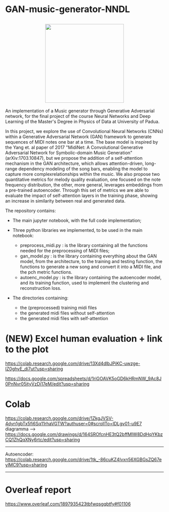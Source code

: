 # GAN-music-generator-NNDL


<h2 align="center">
  <img src="https://i.giphy.com/media/v1.Y2lkPTc5MGI3NjExdXYyeGl3MzR3aWJydjk4N3dhbXU4anViaXFvOTh4ODlxYjA1aHJ1eSZlcD12MV9pbnRlcm5hbF9naWZfYnlfaWQmY3Q9Zw/tqfS3mgQU28ko/giphy.gif", width="250">
</h2>


An implementation of a Music generator through Generative Adversarial network, for the final project of the course Neural Networks and Deep Learning of the Master's Degree in Physics of Data at University of Padua. 

In this project, we explore the use of Convolutional Neural Networks (CNNs) within a Generative Adversarial Network (GAN) framework to generate sequences of MIDI notes one bar at a time.
The base model is inspired by the Yang et. al paper of 2017 "MidiNet: A Convolutional Generative Adversarial Network for Symbolic-domain Music Generation" (arXiv:1703.10847), but we propose the addition of a self-attention mechanism in the GAN architecture, which allows attention-driven, long-range dependency modeling of the song bars, enabling the model to capture more complexrelationships within the music.
We also propose two quantitative metrics for melody quality evaluation, one focused on the note frequency distribution, the other, more general, leverages embeddings from a pre-trained autoencoder. Through this set
of metrics we are able to evaluate the impact of self-attention layers in the training phase, showing an increase in similarity between real and generated data.    

The repository contains:
- The main jupyter notebook, with the full code implementation;
- Three python libraries we implemented, to be used in the main notebook: 

    - preprocess_midi.py : is the library containing all the functions needed for the preprocessing of MIDI files; 
    - gan_model.py : is the library containing everything about the GAN model, from the architecture, to the training and testing function, the functions to generate a new song and convert it into a MIDI file, and the pch metric functions.
    - autoenc_model.py : is the library containing the autoencoder model, and its training function, used to implement the clustering and reconstruction loss.
- The directories containing:
    -  the (preprocessed) training midi files
    -  the generated midi files without self-attention
    -  the generated midi files with self-attention


# (NEW) Excel human evaluation + link to the plot
https://colab.research.google.com/drive/13Xd4dlbJPiKC-uwzge-IZ0ghvE_di7ut?usp=sharing

https://docs.google.com/spreadsheets/d/1riGOAVK5oGD6kHRmNW_9Ac8J0PnNvr05ityVzDi17eM/edit?usp=sharing

# Colab
https://colab.research.google.com/drive/1ZkgJVSV-4dyn1gbTx5fi6Sq11rhaVGTW?authuser=0#scrollTo=IDLgv01-u9E7
diagramma -->  https://docs.google.com/drawings/d/164SROfcnHE3tQ2bffMIW8DdHqYKbzCQ1ZhQqXNy6rtc/edit?usp=sharing

--- 

Autoencoder: https://colab.research.google.com/drive/1tk_-86cuKZ4Ivxn56XGBGsZQ67eylMC9?usp=sharing

---

# Overleaf report
https://www.overleaf.com/1897935423tbfwqsgqbtfy#f01106
